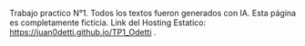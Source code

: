 Trabajo practico N°1.
Todos los textos fueron generados con IA.
Esta página es completamente ficticia.
Link del Hosting Estatico: https://juan0detti.github.io/TP1_Odetti .
